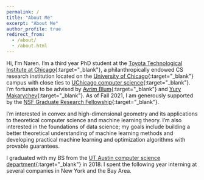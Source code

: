 ```yaml
---
permalink: /
title: "About Me"
excerpt: "About Me"
author_profile: true
redirect_from: 
  - /about/
  - /about.html
---
```


Hi, I’m Naren. I’m a third year PhD student at the [Toyota Technological Institute at Chicago](https://ttic.edu){:target="_blank"}, a philanthropically endowed CS research institution located on the [University of Chicago](https://uchicago.edu){:target="_blank"} campus with close ties to [UChicago computer science](https://cs.uchicago.edu){:target="_blank"}. I’m fortunate to be advised by [Avrim Blum](https://home.ttic.edu/~avrim/){:target="_blank"} and [Yury Makarychev](https://home.ttic.edu/~yury/){:target="_blank"}. As of Fall 2021, I am generously supported by the [NSF Graduate Research Fellowship](https://nsfgrfp.org){:target="_blank"}.

I’m interested in convex and high-dimensional geometry and its applications to theoretical computer science and machine learning theory. I’m also interested in the foundations of data science; my goals include building a better theoretical understanding of machine learning methods and developing practical machine learning and optimization algorithms with provable guarantees.

I graduated with my BS from the [UT Austin computer science department](https://cs.utexas.edu){:target="_blank"} in 2018. I spent the following year interning at several companies in New York and the Bay Area.
